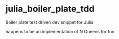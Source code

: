 #  julia_boiler_plate_tdd
Boiler plate test driven dev snippet for Julia

happens to be an implementation of N Queens for fun

